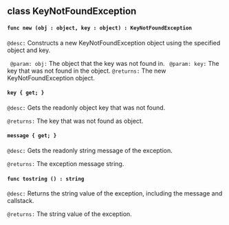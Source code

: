 ## class KeyNotFoundException

#### ```func new (obj : object, key : object) : KeyNotFoundException```


```@desc:``` Constructs a new KeyNotFoundException object using the specified object and key.

```	@param: obj:``` The object that the key was not found in.
```	@param: key:``` The key that was not found in the object.
```@returns:``` The new KeyNotFoundException object.

#### ```key { get; }```


```@desc:``` Gets the readonly object key that was not found.

```@returns:``` The key that was not found as object.

#### ```message { get; }```


```@desc:``` Gets the readonly string message of the exception.

```@returns:``` The exception message string.

#### ```func tostring () : string```


```@desc:``` Returns the string value of the exception, including the message and callstack.

```@returns:``` The string value of the exception.

